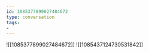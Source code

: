 ```yaml
---
id: 1085377899027484672
type: conversation
tags:
- 
---
```

![[1085377899027484672]]
![[1085437124730531842]]

